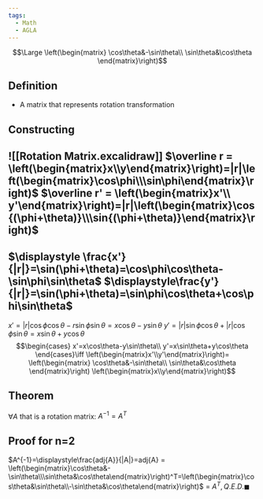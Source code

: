 ```yaml
---
tags:
  - Math
  - AGLA
---
```

$$\Large
\left(\begin{matrix}
\cos\theta&-\sin\theta\\
\sin\theta&\cos\theta
\end{matrix}\right)$$
## Definition
- A matrix that represents rotation transformation
## Constructing
![[Rotation Matrix.excalidraw]]
$\overline r = \left(\begin{matrix}x\\y\end{matrix}\right)=|r|\left(\begin{matrix}\cos\phi\\\sin\phi\end{matrix}\right)$
$\overline r' = \left(\begin{matrix}x'\\ y'\end{matrix}\right)=|r|\left(\begin{matrix}\cos{(\phi+\theta)}\\\sin{(\phi+\theta)}\end{matrix}\right)$
---
$\displaystyle \frac{x'}{|r|}=\sin(\phi+\theta)=\cos\phi\cos\theta-\sin\phi\sin\theta$
$\displaystyle\frac{y'}{|r|}=\sin(\phi+\theta)=\sin\phi\cos\theta+\cos\phi\sin\theta$
---
$x'=|r|\cos\phi\cos\theta-r\sin\phi\sin\theta = x\cos\theta-y\sin\theta$
$y'=|r|\sin\phi\cos\theta+|r|\cos\phi\sin\theta=x\sin\theta+y\cos\theta$
$$\begin{cases}
x'=x\cos\theta-y\sin\theta\\
y'=x\sin\theta+y\cos\theta
\end{cases}\iff \left(\begin{matrix}x'\\y'\end{matrix}\right)=
\left(\begin{matrix}
\cos\theta&-\sin\theta\\
\sin\theta&\cos\theta
\end{matrix}\right)
\left(\begin{matrix}x\\y\end{matrix}\right)$$
## Theorem
$\forall A$ that is a rotation matrix: $A^{-1} = A^T$
## Proof for n=2
$A^{-1}=\displaystyle\frac{adj{A}}{|A|}=adj{A} = \left(\begin{matrix}\cos\theta&-\sin\theta\\\sin\theta&\cos\theta\end{matrix}\right)^T=\left(\begin{matrix}\cos\theta&\sin\theta\\-\sin\theta&\cos\theta\end{matrix}\right)$ = $A^T, Q.E.D. \blacksquare$ 